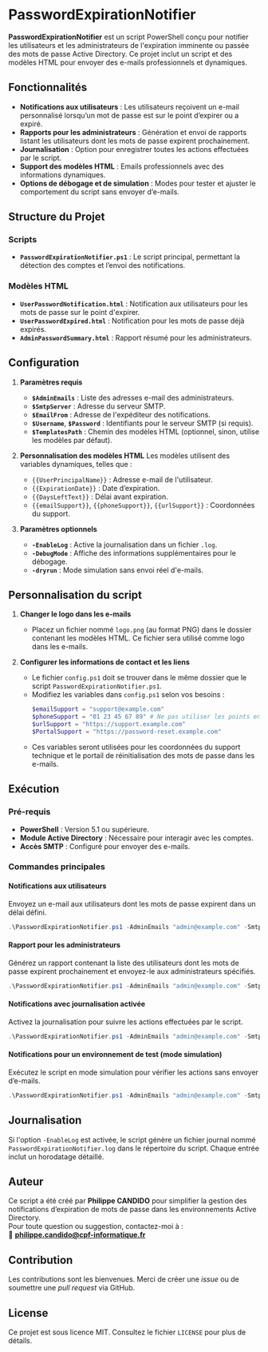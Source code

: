 # PasswordExpirationNotifier

**PasswordExpirationNotifier** est un script PowerShell conçu pour notifier les utilisateurs et les administrateurs de l'expiration imminente ou passée des mots de passe Active Directory. Ce projet inclut un script et des modèles HTML pour envoyer des e-mails professionnels et dynamiques.

## Fonctionnalités

- **Notifications aux utilisateurs** : Les utilisateurs reçoivent un e-mail personnalisé lorsqu’un mot de passe est sur le point d’expirer ou a expiré.
- **Rapports pour les administrateurs** : Génération et envoi de rapports listant les utilisateurs dont les mots de passe expirent prochainement.
- **Journalisation** : Option pour enregistrer toutes les actions effectuées par le script.
- **Support des modèles HTML** : Emails professionnels avec des informations dynamiques.
- **Options de débogage et de simulation** : Modes pour tester et ajuster le comportement du script sans envoyer d’e-mails.

## Structure du Projet

### Scripts

- **`PasswordExpirationNotifier.ps1`** : Le script principal, permettant la détection des comptes et l’envoi des notifications.

### Modèles HTML

- **`UserPasswordNotification.html`** : Notification aux utilisateurs pour les mots de passe sur le point d'expirer.
- **`UserPasswordExpired.html`** : Notification pour les mots de passe déjà expirés.
- **`AdminPasswordSummary.html`** : Rapport résumé pour les administrateurs.

## Configuration

1. **Paramètres requis**
   - **`$AdminEmails`** : Liste des adresses e-mail des administrateurs.
   - **`$SmtpServer`** : Adresse du serveur SMTP.
   - **`$EmailFrom`** : Adresse de l'expéditeur des notifications.
   - **`$Username`**, **`$Password`** : Identifiants pour le serveur SMTP (si requis).
   - **`$TemplatesPath`** : Chemin des modèles HTML (optionnel, sinon, utilise les modèles par défaut).

2. **Personnalisation des modèles HTML**
   Les modèles utilisent des variables dynamiques, telles que :
   - `{{UserPrincipalName}}` : Adresse e-mail de l'utilisateur.
   - `{{ExpirationDate}}` : Date d’expiration.
   - `{{DaysLeftText}}` : Délai avant expiration.
   - `{{emailSupport}}`, `{{phoneSupport}}`, `{{urlSupport}}` : Coordonnées du support.

3. **Paramètres optionnels**
   - **`-EnableLog`** : Active la journalisation dans un fichier `.log`.
   - **`-DebugMode`** : Affiche des informations supplémentaires pour le débogage.
   - **`-dryrun`** : Mode simulation sans envoi réel d'e-mails.

## Personnalisation du script

1. **Changer le logo dans les e-mails**
   - Placez un fichier nommé `logo.png` (au format PNG) dans le dossier contenant les modèles HTML. Ce fichier sera utilisé comme logo dans les e-mails.

2. **Configurer les informations de contact et les liens**
   - Le fichier `config.ps1` doit se trouver dans le même dossier que le script `PasswordExpirationNotifier.ps1`.
   - Modifiez les variables dans `config.ps1` selon vos besoins :
     ```powershell
     $emailSupport = "support@example.com"
     $phoneSupport = "01 23 45 67 89" # Ne pas utiliser les points en séparateur
     $urlSupport = "https://support.example.com"
     $PortalSupport = "https://password-reset.example.com"
     ```
   - Ces variables seront utilisées pour les coordonnées du support technique et le portail de réinitialisation des mots de passe dans les e-mails.

## Exécution

### Pré-requis

- **PowerShell** : Version 5.1 ou supérieure.
- **Module Active Directory** : Nécessaire pour interagir avec les comptes.
- **Accès SMTP** : Configuré pour envoyer des e-mails.

### Commandes principales

#### Notifications aux utilisateurs
Envoyez un e-mail aux utilisateurs dont les mots de passe expirent dans un délai défini.
```powershell
.\PasswordExpirationNotifier.ps1 -AdminEmails "admin@example.com" -SmtpServer "smtp.example.com" -EmailFrom "no-reply@example.com" -ExpirationDate 7
```

#### Rapport pour les administrateurs
Générez un rapport contenant la liste des utilisateurs dont les mots de passe expirent prochainement et envoyez-le aux administrateurs spécifiés.
```powershell
.\PasswordExpirationNotifier.ps1 -AdminEmails "admin@example.com" -SmtpServer "smtp.example.com" -EmailFrom "no-reply@example.com" -ExpirationDate 7
```

#### Notifications avec journalisation activée
Activez la journalisation pour suivre les actions effectuées par le script.
```powershell
.\PasswordExpirationNotifier.ps1 -AdminEmails "admin@example.com" -SmtpServer "smtp.example.com" -EmailFrom "no-reply@example.com" -ExpirationDate 7 -EnableLog
```

#### Notifications pour un environnement de test (mode simulation)
Exécutez le script en mode simulation pour vérifier les actions sans envoyer d’e-mails.
```powershell
.\PasswordExpirationNotifier.ps1 -AdminEmails "admin@example.com" -SmtpServer "smtp.example.com" -EmailFrom "no-reply@example.com" -ExpirationDate 7 -dryrun
```

## Journalisation

Si l'option `-EnableLog` est activée, le script génère un fichier journal nommé `PasswordExpirationNotifier.log` dans le répertoire du script. Chaque entrée inclut un horodatage détaillé.

## Auteur

Ce script a été créé par **Philippe CANDIDO** pour simplifier la gestion des notifications d’expiration de mots de passe dans les environnements Active Directory.  
Pour toute question ou suggestion, contactez-moi à :  
📧 **philippe.candido@cpf-informatique.fr**

## Contribution

Les contributions sont les bienvenues. Merci de créer une *issue* ou de soumettre une *pull request* via GitHub.

## License

Ce projet est sous licence MIT. Consultez le fichier `LICENSE` pour plus de détails.